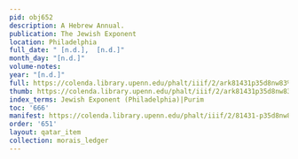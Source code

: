 ```yaml
---
pid: obj652
description: A Hebrew Annual.
publication: The Jewish Exponent
location: Philadelphia
full_date: " [n.d.],  [n.d.]"
month_day: "[n.d.]"
volume-notes:
year: "[n.d.]"
full: https://colenda.library.upenn.edu/phalt/iiif/2/ark81431p35d8nw83%2FSHA256E-s7631599--bbb1b9191157adcfd11a4cf55abdd3d54a9b7feeca8b18ee60746b57f738d5c7.jpeg/full/3500,/0/default.jpg
thumb: https://colenda.library.upenn.edu/phalt/iiif/2/ark81431p35d8nw83%2FSHA256E-s7631599--bbb1b9191157adcfd11a4cf55abdd3d54a9b7feeca8b18ee60746b57f738d5c7.jpeg/full/!200,200/0/default.jpg
index_terms: Jewish Exponent (Philadelphia)|Purim
toc: '666'
manifest: https://colenda.library.upenn.edu/phalt/iiif/2/81431-p35d8nw83/manifest
order: '651'
layout: qatar_item
collection: morais_ledger
---
```

